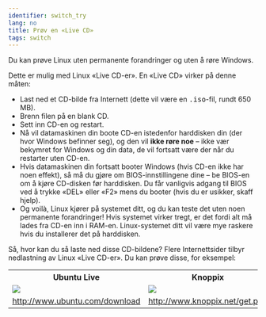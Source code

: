 ```yaml
---
identifier: switch_try
lang: no
title: Prøv en «Live CD»
tags: switch
---
```


Du kan prøve Linux uten permanente forandringer og uten å røre Windows.

Dette er mulig med Linux «Live CD-er». En «Live CD» virker på denne måten:

<ul>

<li>Last ned et CD-bilde fra Internett (dette vil være en <tt>.iso</tt>-fil, rundt 650 MB).</li>

<li>Brenn filen på en blank CD.</li>

<li>Sett inn CD-en og restart.</li>

<li>Nå vil datamaskinen din boote CD-en istedenfor harddisken din (der hvor Windows befinner seg), og den vil <b>ikke røre noe</b> – ikke vær bekymret for Windows og din data, de vil fortsatt være der når du restarter uten CD-en.</li>

<li>Hvis datamaskinen din fortsatt booter Windows (hvis CD-en ikke har noen effekt), så må du gjøre om BIOS-innstillingene dine – be BIOS-en om å kjøre CD-disken før harddisken. Du får vanligvis adgang til BIOS ved å trykke «DEL» eller «F2» mens du booter (hvis du er usikker, skaff hjelp).</li>

<li>Og voilà, Linux kjører på systemet ditt, og du kan teste det uten noen permanente forandringer! Hvis systemet virker tregt, er det fordi alt må lades fra CD-en inn i RAM-en. Linux-systemet ditt vil være mye raskere hvis du installerer det på harddisken.</li>

</ul>

Så, hvor kan du så laste ned disse CD-bildene? Flere Internettsider tilbyr nedlastning av Linux «Live CD-er». Du kan prøve disse, for eksempel:

<table cols="2">
<tr>
<th>Ubuntu Live</th>
<th>Knoppix</th>
</tr>

<tr>
<td><a href="/img/ubuntu.png"><img src="/img/ubuntu_thumbnail.png" /></a></td>
<td><a href="/img/knoppix.png"><img src="/img/knoppix_thumbnail.png" /></a></td>
</tr>

<tr>
<td><a 
href="http://www.ubuntu.com/download">http://www.ubuntu.com/download</a></td>
<td><a 
href="http://www.knoppix.net/get.php">http://www.knoppix.net/get.php</a></td>
</tr>

</table>

